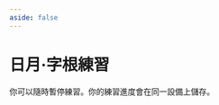 ```yaml
---
aside: false
---
```

# 日月·字根練習

你可以隨時暫停練習。你的練習進度會在同一設備上儲存。

<script setup>
import Train from "@/train/ZigenTrain.vue"
import ZigenMap from "@/zigen/ZigenMap.vue"
</script>
<div class="zigen-font">
<Train name="ming" zigenUrl="/zigen-ming.csv" :range="[0,]" :mode='"both"' :supplement='false' :ming='false' />
</div>

<ZigenMap :default-scheme="'ming'" column-min-width="1rem" />